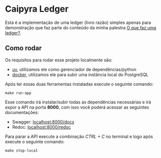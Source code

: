 # Caipyra Ledger

Esta é a implementação de uma ledger (livro razão) simples apenas para demonstração que faz parte do conteúdo
da minha palestra [O que faz uma ledger?](https://talks.python.org.br/caipyra-2025/talk/TFDNJW/).

## Como rodar

Os requisitos para rodar esse projeto localmente são:
* [uv](https://docs.astral.sh/uv), utilizamos ele como gerenciador de dependências/python
* [docker](https://www.docker.com), utilizamos ele para subir uma instância local do PostgreSQL

Após ter essas duas ferramentas instaladas execute o seguinte comando:
```shell
make run-app
```

Esse comando irá instalar/subir todas as dependências necessárias e irá expor a API na porta __8000__, com isso você
poderá acessar as seguintes documentações:
* Swagger: [localhost:8000/docs](http://localhost:8000/docs)
* Redoc: [localhost:8000/redoc](http://localhost:8000/redoc)

Para parar a API execute a combinação _CTRL + C_ no terminal e logo após execute o seguinte comando:
```shell
make stop-local
```
